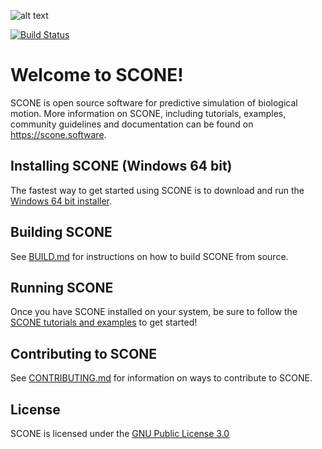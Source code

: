 ![alt text](https://github.com/opensim-org/SCONE/blob/master/resources/ui/scone_logo_notext.png "SCONE")

[![Build Status](https://travis-ci.org/opensim-org/SCONE.svg?branch=master)](https://travis-ci.org/opensim-org/SCONE)

# Welcome to SCONE!

SCONE is open source software for predictive simulation of biological
motion. More information on SCONE, including tutorials, examples, community
guidelines and documentation can be found on https://scone.software.

## Installing SCONE (Windows 64 bit)

The fastest way to get started using SCONE is to download and run the [Windows
64 bit installer](https://scone.software/doku.php?id=install).

## Building SCONE

See [BUILD.md](BUILD.md) for instructions on how to build SCONE from source.

## Running SCONE

Once you have SCONE installed on your system, be sure to follow the [SCONE
tutorials and examples](https://scone.software/doku.php?id=tutorials:start) to
get started!

## Contributing to SCONE

See [CONTRIBUTING.md](CONTRIBUTING.md) for information on ways to contribute to
SCONE.

## License

SCONE is licensed under the [GNU Public License
3.0](https://www.gnu.org/licenses/gpl-3.0.en.html)
